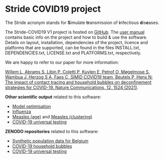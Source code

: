 # Stride COVID19 project 

The Stride acronym stands for **S**imulate **tr**ansmission of **i**nfectious **d**is**e**ases.
 
The Stride-COVID19 V1 project is hosted on [GitHub](https://github.com/lwillem/stride_covid19_v1.git). The [user manual](https://github.com/lwillem/stride_covid19_v1/blob/master/doc/latex/UserManual.pdf) contains basic info on the project and how to build & use the software. Details on layout, installation, dependencies of the project, licence and platforms that are supported, can be found in the files INSTALL.txt, DEPENDENCIES.txt, LICENSE.txt and PLATFORMS.txt, respectively.

We are happy to refer to our paper for more information:

[Willem L, Abrams S, Libin P, Coletti P, Kuylen E, Petrof O, Møgelmose S, Wambua J, Herzog S A, Faes C, SIMID COVID19 team, Beutels P, Hens N: The impact of contact tracing and household bubbles on deconfinement strategies for COVID-19. Nature Communications, 12, 1524 (2021)](https://www.nature.com/articles/s41467-021-21747-7).



**Other scientific output** related to this software:

* [Model optimisation](https://doi.org/10.1186/s12859-015-0612-2)
* [Influenza](https://doi.org/10.1016/j.procs.2017.05.086)
* [Measles (age)](https://link.springer.com/chapter/10.1007/978-3-030-22734-0_33) and [Measles (clustering)](https://doi.org/10.1101/2019.12.10.19014282)
* [COVID-19 universal testing](https://doi.org/10.1371/journal.pcbi.1008688)

**ZENODO repositories** related to this software:

* [Synthetic population data for Belgium](https://doi.org/10.5281/zenodo.4485995)
* [COVID-19 household bubbles](https://doi.org/10.5281/zenodo.4440258)
* [COVID-19 universal testing](https://doi.org/10.5281/zenodo.4386507)

